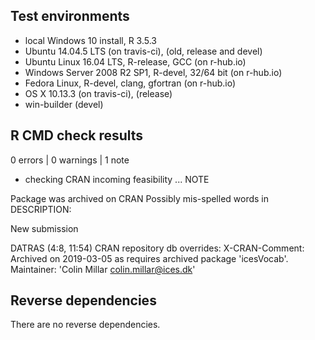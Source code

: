 ## Test environments
* local Windows 10 install, R 3.5.3
* Ubuntu 14.04.5 LTS (on travis-ci), (old, release and devel)
* Ubuntu Linux 16.04 LTS, R-release, GCC (on r-hub.io)
* Windows Server 2008 R2 SP1, R-devel, 32/64 bit (on r-hub.io)
* Fedora Linux, R-devel, clang, gfortran (on r-hub.io)
* OS X 10.13.3 (on travis-ci), (release)
* win-builder (devel)

## R CMD check results

0 errors | 0 warnings | 1 note

* checking CRAN incoming feasibility ... NOTE


Package was archived on CRAN
Possibly mis-spelled words in DESCRIPTION:

New submission

  DATRAS (4:8, 11:54)
CRAN repository db overrides:
  X-CRAN-Comment: Archived on 2019-03-05 as requires archived package
    'icesVocab'.
Maintainer: 'Colin Millar <colin.millar@ices.dk>'


## Reverse dependencies

There are no reverse dependencies.
